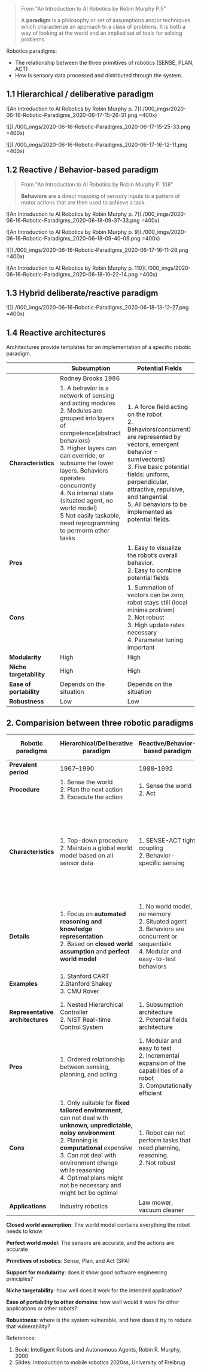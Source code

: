 

> From "An Introduction to AI Robotics by Robin Murphy P.5"  
> 
> A **paradigm** is a philosophy or set of assumptions and/or techniques which characterize an approach to a class of problems. It is both a way of looking at the world and an implied set of tools for solving problems.

Robotics paradigms:
- The relationship between the three primitives of robotics (SENSE, PLAN, ACT)
- How is sensory data processed and distributed through the system.

## 1.1 Hierarchical / deliberative paradigm
![An Introduction to AI Robotics by Robin Murphy p. 7](./000_imgs/2020-06-16-Robotic-Paradigms_2020-06-17-15-26-31.png =400x)

![](./000_imgs/2020-06-16-Robotic-Paradigms_2020-06-17-15-25-33.png =400x)

![](./000_imgs/2020-06-16-Robotic-Paradigms_2020-06-17-16-12-11.png =400x)

## 1.2 Reactive / Behavior-based paradigm
> From "An Introduction to AI Robotics by Robin Murphy P. 108"  
> 
> **Behaviors** are a direct mapping of sensory inputs to a pattern of motor actions that are then used to achieve a task.

![An Introduction to AI Robotics by Robin Murphy p. 7](./000_imgs/2020-06-16-Robotic-Paradigms_2020-06-18-09-37-33.png =400x)

![An Introduction to AI Robotics by Robin Murphy p. 9](./000_imgs/2020-06-16-Robotic-Paradigms_2020-06-18-09-40-06.png =400x)

![](./000_imgs/2020-06-16-Robotic-Paradigms_2020-06-17-16-11-28.png =400x)

![An Introduction to AI Robotics by Robin Murphy p. 110](./000_imgs/2020-06-16-Robotic-Paradigms_2020-06-18-10-22-14.png =400x)

## 1.3 Hybrid deliberate/reactive paradigm

![](./000_imgs/2020-06-16-Robotic-Paradigms_2020-06-18-13-12-27.png =400x)

## 1.4 Reactive architectures
Architectures provide templates for an implementation of a specific robotic paradigm.

||Subsumption|Potential Fields|
|---|---|---|
||Rodney Brooks 1986||
|**Characteristics**|1. A behavior is a network of sensing and acting modules<br/>2. Modules are grouped into layers of competence(abstract behaviors)<br/>3. Higher layers can can override, or subsume the lower layers. Behaviors operates concurrently<br/>4. No internal state (situated agent, no world model)<br/>5 Not easily taskable, need reprogramming to permorm other tasks|1.  A force field acting on the robot<br/>2. Behaviors(concurrent) are represented by vectors, emergent behavior = sum(vectors)<br/>3. Five basic potential fields: uniform, perpendicular, attractive, repulsive, and tangential<br/>5. All behaviors to be implemented as potential fields.|
|**Pros**||1. Easy to visualize the robot’s overall behavior.<br/>2. Easy to combine potential fields|
|**Cons**||1. Summation of vectors can be zero, robot stays still (local minima problem)<br/>2. Not robust<br/>3. High update rates necessary <br/>4. Parameter tuning important
|**Modularity**|High|High|
|**Niche targetability**|High|High|
|**Ease of portability**|Depends on the situation|Depends on the situation|
|**Robustness**|Low|Low|

## 2. Comparision between three robotic paradigms

|**Robotic paradigms** | Hierarchical/Deliberative paradigm | Reactive/Behavior-based paradigm | Hybrid deliberate/reactive paradigm |
| ---- | ---- | ---- | ---- |
| **Prevalent period**| 1967–1990 | 1988–1992 | 1990–present | 
| **Procedure** | 1. Sense the world<br/>2. Plan the next action<br/>3. Excecute the action | 1. Sense the world<br/>2. Act | 1.Plan<br/>2. Sense-act |
|**Characteristics**|1. Top-down procedure<br/>2. Maintain a global world model based on all sensor data |1. SENSE-ACT tight coupling<br/>2. Behavior-specific sensing  | 1. Plan(global world modeling, planning, etc.) + Sence-act<br/>2. Behavior-specific sensing + Global world models based on all sensor data.<br/>3. Planing module can share sensors with behavior modules|
| **Details**| 1. Focus on **automated reasoning and knowledge representation**<br/>2. Based on **closed world assumption** and **perfect world model** | 1. No world model, no memory<br/>2. Situated agent<br/>3. Behaviors are concurrent or sequential<<br/>4. Modular and easy-to-test behaviors||
| **Examples**| 1. Stanford CART<br/>2.Stanford Shakey<br/>3. CMU Rover  |||
| **Representative architectures** | 1. Nested Hierarchical Controller<br/>2. NIST Real-time Control System | 1. Subsumption architecture<br/>2. Potential fields architecture| 1.AuRA<br/>2. SFX<br/>3. 3T<br/>4. Saphira<br/>5. TCA|
| **Pros** |1. Ordered relationship between sensing, planning, and acting| 1. Modular and easy to test<br/>2. Incremental expansion of the capabilities of a robot<br/>3. Computationally efficient|1. Combines advantages of previous paradigms|
| **Cons** | 1. Only suitable for **fixed tailored environment**, can not deal with **unknown, unpredictable, noisy environment**<br/>2. Planning is **computational** expensive<br/>3. Can not deal with environment change while reasoning<br/>4. Optimal plans might not be necessary and might bot be optimal | 1. Robot can not perform tasks that need planning, reasoning.<br/>2. Not robust| |
| **Applications**  | Industry robotics | Law mower, vacuum cleaner | Robot navigation |

**Closed world assumption**: The world model contains everything the robot needs to know  

**Perfect world model**: The sensors are accurate, and the actions are accurate     

**Primitives of robotics**: Sense, Plan, and Act (SPA)  

**Support for modularity**: does it show good software engineering principles?

**Niche targetability**: how well does it work for the intended application?

**Ease of portability to other domains**: how well would it work for other
applications or other robots?

**Robustness**: where is the system vulnerable, and how does it try to reduce that vulnerability?

References:
1. Book: Intelligent Robots and Autonomous Agents, Robin R. Murphy, 2000
2. Slides: Introduction to mobile robotics 2020ss, University of Freibrug